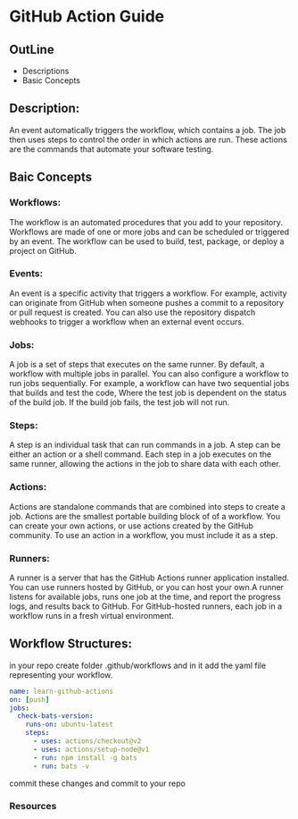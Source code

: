 # GitHub Action Guide

## OutLine
- Descriptions
- Basic Concepts

## Description: 
An event automatically triggers the workflow, which contains a job. The job then uses steps to control
the order in which actions are run. These actions are the commands that automate your software testing.

## Baic Concepts

### Workflows:
The workflow is an automated procedures that you add to your repository. Workflows are made of one or more jobs 
and can be scheduled or triggered by an event. The workflow can be used to build, test, package, or deploy a project
on GitHub.

### Events:
An event is a specific activity that triggers a workflow. For example, activity can originate from GitHub when someone
pushes a commit to a repository or pull request is created. You can also use the repository dispatch webhooks to trigger
a workflow when an external event occurs.

### Jobs:
A job is a set of steps that executes on the same runner. By default, a workflow with multiple jobs in parallel.
You can also configure a workflow to run jobs sequentially. For example, a workflow can have two sequential jobs 
that builds and test the code, Where the test job is dependent on the status of the build job. If the build job fails,
the test job will not run.

### Steps: 
A step is an individual task that can run commands in a job. A step can be either an action or a shell command.
Each step in a job executes on the same runner, allowing the actions in the job to share data with each other.

### Actions:
Actions are standalone commands that are combined into steps to create a job.
Actions are the smallest portable building block of of a workflow. You can create your own actions, or use
actions created by the GitHub community. To use an action in a workflow, you must include it as a step.

### Runners:
A runner is a server that has the GitHub Actions runner application installed. You can use runners hosted by GitHub, 
or you can host your own.A runner listens for available jobs, runs one job at the time, and report the progress logs,
 and results back to GitHub. For GitHub-hosted runners, each job in a workflow runs in a fresh virtual environment.


## Workflow Structures:
in your repo create folder .github/workflows 
and in it add the yaml file representing your workflow.

```yaml
name: learn-github-actions
on: [push]
jobs:
  check-bats-version:
    runs-on: ubuntu-latest
    steps:
      - uses: actions/checkout@v2
      - uses: actions/setup-node@v1
      - run: npm install -g bats
      - run: bats -v

```
commit these changes and commit to your repo

### Resources

